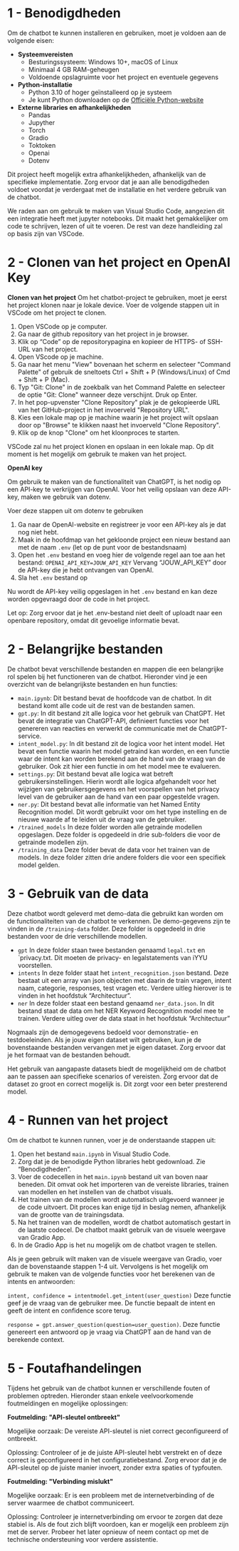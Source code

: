 # 1 - Benodigdheden  

Om de chatbot te kunnen installeren en gebruiken, moet je voldoen aan de volgende eisen: 

- **Systeemvereisten**  
  - Besturingssysteem: Windows 10+, macOS of Linux
  - Minimaal 4 GB RAM-geheugen
  - Voldoende opslagruimte voor het project en eventuele gegevens
- **Python-installatie**
  - Python 3.10 of hoger geïnstalleerd op je systeem
  - Je kunt Python downloaden op de [Officiële Python-website](https://www.python.org/downloads/)
- **Externe libraries en afhankelijkheden**  
  - Pandas
  - Jupyther
  - Torch
  - Gradio
  - Toktoken
  - Openai
  - Dotenv

Dit project heeft mogelijk extra afhankelijkheden, afhankelijk van de specifieke implementatie. Zorg ervoor dat je aan alle benodigdheden voldoet voordat je verdergaat met de installatie en het verdere gebruik van de chatbot.  
 
We raden aan om gebruik te maken van Visual Studio Code, aangezien dit een integratie heeft met jupyter notebooks. Dit maakt het gemakkelijker om code te schrijven, lezen of uit te voeren. De rest van deze handleiding zal op basis zijn van VSCode.  

# 2 - Clonen van het project en OpenAI Key  

**Clonen van het project**
Om het chatbot-project te gebruiken, moet je eerst het project klonen naar je lokale device. Voer de volgende stappen uit in VSCode om het project te clonen. 
1. Open VSCode op je computer.
2. Ga naar de github repository van het project in je browser.
3. Klik op “Code” op de repositorypagina en kopieer de HTTPS- of SSH-URL van het project.
4. Open VScode op je machine.
5. Ga naar het menu "View" bovenaan het scherm en selecteer "Command Palette" of gebruik de sneltoets Ctrl + Shift + P (Windows/Linux) of Cmd + Shift + P (Mac).
6. Typ "Git: Clone" in de zoekbalk van het Command Palette en selecteer de optie "Git: Clone" wanneer deze verschijnt. Druk op Enter.
7. In het pop-upvenster "Clone Repository" plak je de gekopieerde URL van het GitHub-project in het invoerveld "Repository URL".
8. Kies een lokale map op je machine waarin je het project wilt opslaan door op "Browse" te klikken naast het invoerveld "Clone Repository".
9. Klik op de knop "Clone" om het kloonproces te starten.  

VSCode zal nu het project klonen en opslaan in een lokale map. Op dit moment is het mogelijk om gebruik te maken van het project. 

**OpenAI key**

Om gebruik te maken van de functionaliteit van ChatGPT, is het nodig op een API-key te verkrijgen van OpenAI. Voor het veilig opslaan van deze API-key, maken we gebruik van dotenv. 

Voer deze stappen uit om dotenv te gebruiken

1. Ga naar de OpenAI-website en registreer je voor een API-key als je dat nog niet hebt. 
2. Maak in de hoofdmap van het gekloonde project een nieuw bestand aan met de naam `.env` (let op de punt voor de bestandsnaam)
3. Open het `.env` bestand en voeg hier de volgende regel aan toe aan het bestand: 
`OPENAI_API_KEY=JOUW_API_KEY`
Vervang “JOUW_API_KEY” door de API-key die je hebt ontvangen van OpenAI. 
4. Sla het `.env` bestand op

Nu wordt de API-key veilig opgeslagen in het `.env` bestand en kan deze worden opgevraagd door de code in het project.

Let op: Zorg ervoor dat je het .env-bestand niet deelt of uploadt naar een openbare repository, omdat dit gevoelige informatie bevat.  

# 2 - Belangrijke bestanden

De chatbot bevat verschillende bestanden en mappen die een belangrijke rol spelen bij het functioneren van de chatbot. Hieronder vind je een overzicht van de belangrijkste bestanden en hun functies: 



* `main.ipynb`: Dit bestand bevat de hoofdcode van de chatbot. In dit bestand komt alle code uit de rest van de bestanden samen. 
* `gpt.py`: In dit bestand zit alle logica voor het gebruik van ChatGPT. Het bevat de integratie van ChatGPT-API, definieert functies voor het genereren van reacties en verwerkt de communicatie met de ChatGPT-service. 
* `intent_model.py`: In dit bestand zit de logica voor het intent model. Het bevat een functie waarin het model getraind kan worden, en een functie waar de intent kan worden berekend aan de hand van de vraag van de gebruiker. Ook zit hier een functie in om het model mee te evalueren. 
* `settings.py`: Dit bestand bevat alle logica wat betreft gebruikersinstellingen. Hierin wordt alle logica afgehandelt voor het wijzigen van gebruikersgegevens en het voorspellen van het privacy level van de gebruiker aan de hand van een paar opgestelde vragen.
* `ner.py`: Dit bestand bevat alle informatie van het Named Entity Recognition model. Dit wordt gebruikt voor om het type instelling en de nieuwe waarde af te leiden uit de vraag van de gebruiker. 
* `/trained_models` In deze folder worden alle getrainde modellen opgeslagen. Deze folder is opgedeeld in drie sub-folders die voor de getrainde modellen zijn. 
* `/training_data` Deze folder bevat de data voor het trainen van de models. In deze folder zitten drie andere folders die voor een specifiek model gelden. 


# 3 - Gebruik van de data

Deze chatbot wordt geleverd met demo-data die gebruikt kan worden om de functionaliteiten van de chatbot te verkennen. De demo-gegevens zijn te vinden in de `/training-data` folder. Deze folder is opgedeeld in drie bestanden voor de drie verschillende modellen. 



* `gpt` In deze folder staan twee bestanden genaamd `legal.txt` en `privacy.txt. Dit moeten de privacy- en legalstatements van iYYU voorstellen. 
* `intents` In deze folder staat het `intent_recognition.json` bestand. Deze bestaat uit een array van json objecten met daarin de train vragen, intent naam, categorie, responses, test vragen etc. Verdere uitleg hierover is te vinden in het hoofdstuk “Architectuur”. 
* `ner` In deze folder staat een bestand genaamd `ner_data.json`. In dit bestand staat de data om het NER Keyword Recognition model mee te trainen. Verdere uitleg over de data staat in het hoofdstuk “Architectuur” 

Nogmaals zijn de demogegevens bedoeld voor demonstratie- en testdoeleinden. Als je jouw eigen dataset wilt gebruiken, kun je de bovenstaande bestanden vervangen met je eigen dataset. Zorg ervoor dat je het formaat van de bestanden behoudt.

Het gebruik van aangapaste datasets biedt de mogelijkheid om de chatbot aan te passen aan specifieke scenarios of vereisten. Zorg ervoor dat de dataset zo groot en correct mogelijk is. Dit zorgt voor een beter presterend model. 


# 4 - Runnen van het project

Om de chatbot te kunnen runnen, voer je de onderstaande stappen uit: 



1. Open het bestand `main.ipynb` in Visual Studio Code. 
2. Zorg dat je de benodigde Python libraries hebt gedownload. Zie “Benodigdheden”. 
3. Voer de codecellen in het `main.ipynb` bestand uit van boven naar beneden. Dit omvat ook het importeren van de vereiste libraries, trainen van modellen en het instellen van de chatbot visuals. 
4. Het trainen van de modellen wordt automatisch uitgevoerd wanneer je de code uitvoert. Dit proces kan enige tijd in beslag nemen, afhankelijk van de grootte van de trainingsdata. 
5. Na het trainen van de modellen, wordt de chatbot automatisch gestart in de laatste codecel. De chatbot maakt gebruik van de visuele weergave van Gradio App.
6. In de Gradio App is het nu mogelijk om de chatbot vragen te stellen. 

Als je geen gebruik wilt maken van de visuele weergave van Gradio, voer dan de bovenstaande stappen 1-4 uit. Vervolgens is het mogelijk om gebruik te maken van de volgende functies voor het berekenen van de intents en antwoorden: 

`intent, confidence = intentmodel.get_intent(user_question)` Deze functie geef je de vraag van de gebruiker mee. De functie bepaalt de intent en geeft de intent en confidence score terug.

`response = gpt.answer_question(question=user_question)`. Deze functie genereert een antwoord op je vraag via ChatGPT aan de hand van de berekende context.


# 5 - Foutafhandelingen

Tijdens het gebruik van de chatbot kunnen er verschillende fouten of problemen optreden. Hieronder staan enkele veelvoorkomende foutmeldingen en mogelijke oplossingen:

**Foutmelding: "API-sleutel ontbreekt"**

Mogelijke oorzaak: De vereiste API-sleutel is niet correct geconfigureerd of ontbreekt.

Oplossing: Controleer of je de juiste API-sleutel hebt verstrekt en of deze correct is geconfigureerd in het configuratiebestand. Zorg ervoor dat je de API-sleutel op de juiste manier invoert, zonder extra spaties of typfouten.

**Foutmelding: "Verbinding mislukt"**

Mogelijke oorzaak: Er is een probleem met de internetverbinding of de server waarmee de chatbot communiceert.

Oplossing: Controleer je internetverbinding om ervoor te zorgen dat deze stabiel is. Als de fout zich blijft voordoen, kan er mogelijk een probleem zijn met de server. Probeer het later opnieuw of neem contact op met de technische ondersteuning voor verdere assistentie.
